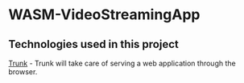 # WASM-VideoStreamingApp

## Technologies used in this project

[Trunk](https://trunkrs.dev/) - Trunk will take care of serving a web application through the browser.
